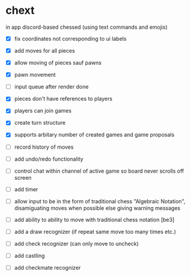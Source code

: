 # chext
 in app discord-based chessed (using text commands and emojis)
 
 - [x] fix coordinates not corresponding to ui labels
 - [x] add moves for all pieces
 - [x] allow moving of pieces sauf pawns
 - [x] pawn movement
 - [ ] input queue after render done
 - [x] pieces don't have references to players
 - [x] players can join games
 - [x] create turn structure
 - [x] supports arbitary number of created games and game proposals
 - [ ] record history of moves
 - [ ] add undo/redo functionality
 - [ ] control chat within channel of active game so board never scrolls off screen
 - [ ] add timer
 - [ ] allow input to be in the form of traditional chess "Algebraic Notation", disamiguating moves when possible else giving warning messages
 - [ ] add ability to ability to move with traditional chess notation [be3]
 - [ ] add a draw recognizer (if repeat same move too many times etc.)
 - [ ] add check recognizer (can only move to uncheck)
 - [ ] add castling
 - [ ] add checkmate recognizer

